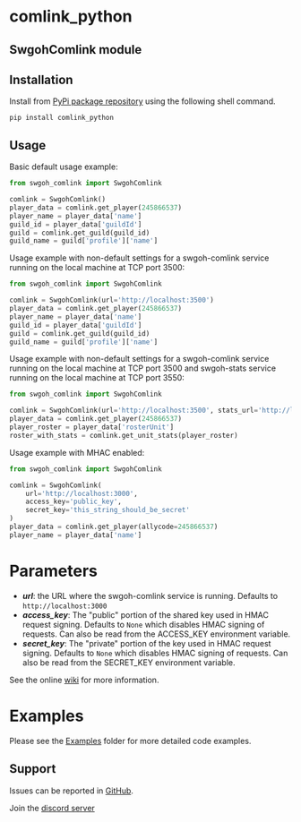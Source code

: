 # comlink_python

## SwgohComlink module

## Installation

Install from [PyPi package repository](https://pypi.org/project/swgoh-comlink/) using the following shell command.

```buildoutcfg
pip install comlink_python
```

## Usage

Basic default usage example:

```python
from swgoh_comlink import SwgohComlink

comlink = SwgohComlink()
player_data = comlink.get_player(245866537)
player_name = player_data['name']
guild_id = player_data['guildId']
guild = comlink.get_guild(guild_id)
guild_name = guild['profile']['name']
```

Usage example with non-default settings for a swgoh-comlink service running on the local machine at TCP port 3500:

```python
from swgoh_comlink import SwgohComlink

comlink = SwgohComlink(url='http://localhost:3500')
player_data = comlink.get_player(245866537)
player_name = player_data['name']
guild_id = player_data['guildId']
guild = comlink.get_guild(guild_id)
guild_name = guild['profile']['name']
```

Usage example with non-default settings for a swgoh-comlink service running on the local machine at TCP port 3500 and
swgoh-stats service running on the local machine at TCP port 3550:

```python
from swgoh_comlink import SwgohComlink

comlink = SwgohComlink(url='http://localhost:3500', stats_url='http://localhost:3550')
player_data = comlink.get_player(245866537)
player_roster = player_data['rosterUnit']
roster_with_stats = comlink.get_unit_stats(player_roster)
```

Usage example with MHAC enabled:

```python
from swgoh_comlink import SwgohComlink

comlink = SwgohComlink(
    url='http://localhost:3000',
    access_key='public_key',
    secret_key='this_string_should_be_secret'
)
player_data = comlink.get_player(allycode=245866537)
player_name = player_data['name']
```

# Parameters

- **_url_**: the URL where the swgoh-comlink service is running. Defaults to `http://localhost:3000`
- **_access_key_**: The "public" portion of the shared key used in HMAC request signing. Defaults to `None` which
  disables HMAC signing of requests. Can also be read from the ACCESS_KEY environment variable.
- **_secret_key_**: The "private" portion of the key used in HMAC request signing. Defaults to `None` which disables
  HMAC signing of requests. Can also be read from the SECRET_KEY environment variable.

See the online [wiki](https://github.com/swgoh-utils/swgoh-comlink/wiki) for more information.

# Examples

Please see the [Examples](examples/SwgohComlink) folder for more detailed code examples.

## Support

Issues can be reported in [GitHub](https://github.com/swgoh-utils/comlink-python/issues).

Join the [discord server](https://discord.gg/6PBfG5MzR3)
